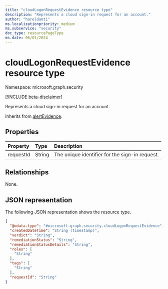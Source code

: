 ```yaml
---
title: "cloudLogonRequestEvidence resource type"
description: "Represents a cloud sign-in request for an account."
author: "hareldamti"
ms.localizationpriority: medium
ms.subservice: "security"
doc_type: resourcePageType
ms.date: 06/01/2024
---
```


# cloudLogonRequestEvidence resource type

Namespace: microsoft.graph.security

[!INCLUDE [beta-disclaimer](../../includes/beta-disclaimer.md)]

Represents a cloud sign-in request for an account.

Inherits from [alertEvidence](../resources/security-alertevidence.md).

## Properties
| Property  |Type|Description|
|:----------|:---|:---|
| requestId |String|The unique identifier for the sign-in request.|

## Relationships
None.

## JSON representation
The following JSON representation shows the resource type.
<!-- {
  "blockType": "resource",
  "@odata.type": "microsoft.graph.security.cloudLogonRequestEvidence"
}
-->
``` json
{
  "@odata.type": "#microsoft.graph.security.cloudLogonRequestEvidence",
  "createdDateTime": "String (timestamp)",
  "verdict": "String",
  "remediationStatus": "String",
  "remediationStatusDetails": "String",
  "roles": [
    "String"
  ],
  "tags": [
    "String"
  ],
  "requestId": "String"
}
```
